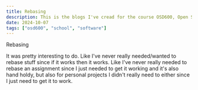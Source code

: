 ```yaml
---
title: Rebasing
description: This is the blogs I've cread for the course OSD600, Open Source Development 600.
date: 2024-10-07
tags: ["osd600", "school", "software"]
---
```


Rebasing

It was pretty interesting to do. Like I've never really needed/wanted to rebase stuff since if it works then it works. Like I've never really needed to rebase an assignment since I just needed to get it working and it's also hand holdy, but also for personal projects I didn't really need to either since I just need to get it to work.
